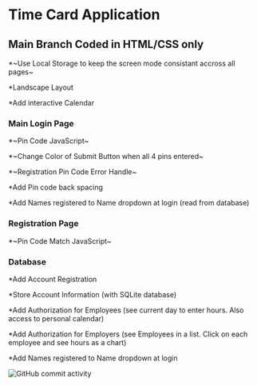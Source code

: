 # Time Card Application

## Main Branch Coded in HTML/CSS only

\*~Use Local Storage to keep the screen mode consistant accross all pages~

\*Landscape Layout

\*Add interactive Calendar

### Main Login Page

\*~Pin Code JavaScript~

\*~Change Color of Submit Button when all 4 pins entered~

\*~Registration Pin Code Error Handle~

\*Add Pin code back spacing

\*Add Names registered to Name dropdown at login (read from database)

### Registration Page

\*~Pin Code Match JavaScript~

### Database

\*Add Account Registration

\*Store Account Information (with SQLite database)

\*Add Authorization for Employees (see current day to enter hours. Also access to personal calendar)

\*Add Authorization for Employers (see Employees in a list. Click on each employee and see hours as a chart)

\*Add Names registered to Name dropdown at login

![GitHub commit activity](https://img.shields.io/github/commit-activity/t/courthub74/time_card?style=flat&logo=GitHub)
